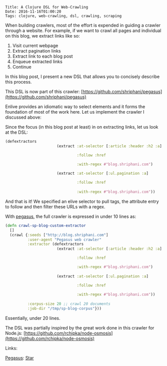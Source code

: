     Title: A Clojure DSL for Web-Crawling
    Date: 2016-11-16T01:00:20
    Tags: clojure, web-crawling, dsl, crawling, scraping

When building crawlers, most of the effort is expended in guiding a crawler through a website. For example, if we want to crawl all pages and individual on this blog, we extract links like so:

1. Visit current webpage
2. Extract pagination links
3. Extract link to each blog post
4. Enqueue extracted links
5. Continue

In this blog post, I present a new DSL that allows you to concisely describe this process.

This DSL is now part of this crawler: [https://github.com/shriphani/pegasus](https://github.com/shriphani/pegasus) 

<!-- more -->

Enlive provides an idiomatic way to select elements and it forms the foundation of most of the work here. Let us implement the crawler I discussed above:

Since the focus (in this blog post at least) in on extracting links, let us look at the DSL:

```clojure
(defextractors
                       (extract :at-selector [:article :header :h2 :a]

                                :follow :href

                                :with-regex #"blog.shriphani.com")
                       
                       (extract :at-selector [:ul.pagination :a]

                                :follow :href
                                
                                :with-regex #"blog.shriphani.com"))
```

And that is it! We specified an elive selector to pull tags, the attribute entry to follow and then filter these URLs with a regex.

With [pegasus](https://github.com/shriphani/pegasus), the full crawler is expressed in under 10 lines as:

```clojure
(defn crawl-sp-blog-custom-extractor
  []
  (crawl {:seeds ["http://blog.shriphani.com"]
          :user-agent "Pegasus web crawler"
          :extractor (defextractors
                       (extract :at-selector [:article :header :h2 :a]

                                :follow :href

                                :with-regex #"blog.shriphani.com")
                       
                       (extract :at-selector [:ul.pagination :a]

                                :follow :href
                                
                                :with-regex #"blog.shriphani.com"))
          
          :corpus-size 20 ;; crawl 20 documents
          :job-dir "/tmp/sp-blog-corpus"}))
```

Essentially, under 20 lines.

The DSL was partially inspired by the great work done in this crawler for Node.js: [https://github.com/rchipka/node-osmosis](https://github.com/rchipka/node-osmosis)

Links:
<!-- Place this tag where you want the button to render. -->
[Pegasus](https://github.com/shriphani/pegasus): <a class="github-button" href="https://github.com/shriphani/pegasus" data-icon="octicon-star" data-style="mega" data-count-href="/shriphani/pegasus/stargazers" data-count-api="/repos/shriphani/pegasus#stargazers_count" data-count-aria-label="# stargazers on GitHub" aria-label="Star shriphani/pegasus on GitHub">Star</a> 

<div>
<!-- Place this tag in your head or just before your close body tag. -->
<script async defer src="https://buttons.github.io/buttons.js"></script>
</div>